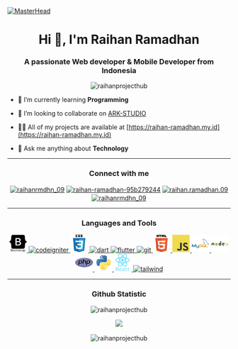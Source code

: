 [![MasterHead](https://iili.io/J3ZhBRV.png)](https://raihan-ramadhan.my.id)
<h1 align="center">Hi 👋, I'm Raihan Ramadhan</h1>
<h3 align="center">A passionate Web developer & Mobile Developer from Indonesia</h3>

<p align="center"> <img src="https://komarev.com/ghpvc/?username=raihanprojecthub&label=Profile%20views&color=0e75b6&style=flat" alt="raihanprojecthub" /> </p>

- 🌱 I’m currently learning **Programming**

- 👯 I’m looking to collaborate on [ARK-STUDIO](https://github.com/TIM-SUKSES)

- 👨‍💻 All of my projects are available at [https://raihan-ramadhan.my.id](https://raihan-ramadhan.my.id)

- 💬 Ask me anything about **Technology**

------

<h3 align="center">Connect with me</h3>
<p align="center">
<a href="https://twitter.com/raihanrmdhn_09" target="blank"><img align="center" src="https://raw.githubusercontent.com/rahuldkjain/github-profile-readme-generator/master/src/images/icons/Social/twitter.svg" alt="raihanrmdhn_09" height="30" width="40" /></a>
<a href="https://linkedin.com/in/raihan-ramadhan-95b279244" target="blank"><img align="center" src="https://raw.githubusercontent.com/rahuldkjain/github-profile-readme-generator/master/src/images/icons/Social/linked-in-alt.svg" alt="raihan-ramadhan-95b279244" height="30" width="40" /></a>
<a href="https://fb.com/raihan.ramadhan.09" target="blank"><img align="center" src="https://raw.githubusercontent.com/rahuldkjain/github-profile-readme-generator/master/src/images/icons/Social/facebook.svg" alt="raihan.ramadhan.09" height="30" width="40" /></a>
<a href="https://instagram.com/raihanrmdhn_09" target="blank"><img align="center" src="https://raw.githubusercontent.com/rahuldkjain/github-profile-readme-generator/master/src/images/icons/Social/instagram.svg" alt="raihanrmdhn_09" height="30" width="40" /></a>
</p>

------

<h3 align="center">Languages and Tools</h3>
<p align="center"> <a href="https://getbootstrap.com" target="_blank" rel="noreferrer"> <img src="https://raw.githubusercontent.com/devicons/devicon/master/icons/bootstrap/bootstrap-plain-wordmark.svg" alt="bootstrap" width="40" height="40"/> </a> <a href="https://codeigniter.com" target="_blank" rel="noreferrer"> <img src="https://cdn.worldvectorlogo.com/logos/codeigniter.svg" alt="codeigniter" width="40" height="40"/> </a> <a href="https://www.w3schools.com/css/" target="_blank" rel="noreferrer"> <img src="https://raw.githubusercontent.com/devicons/devicon/master/icons/css3/css3-original-wordmark.svg" alt="css3" width="40" height="40"/> </a> <a href="https://dart.dev" target="_blank" rel="noreferrer"> <img src="https://www.vectorlogo.zone/logos/dartlang/dartlang-icon.svg" alt="dart" width="40" height="40"/> </a> <a href="https://flutter.dev" target="_blank" rel="noreferrer"> <img src="https://www.vectorlogo.zone/logos/flutterio/flutterio-icon.svg" alt="flutter" width="40" height="40"/> </a> <a href="https://git-scm.com/" target="_blank" rel="noreferrer"> <img src="https://www.vectorlogo.zone/logos/git-scm/git-scm-icon.svg" alt="git" width="40" height="40"/> </a> <a href="https://www.w3.org/html/" target="_blank" rel="noreferrer"> <img src="https://raw.githubusercontent.com/devicons/devicon/master/icons/html5/html5-original-wordmark.svg" alt="html5" width="40" height="40"/> </a> <a href="https://developer.mozilla.org/en-US/docs/Web/JavaScript" target="_blank" rel="noreferrer"> <img src="https://raw.githubusercontent.com/devicons/devicon/master/icons/javascript/javascript-original.svg" alt="javascript" width="40" height="40"/> </a> <a href="https://www.mysql.com/" target="_blank" rel="noreferrer"> <img src="https://raw.githubusercontent.com/devicons/devicon/master/icons/mysql/mysql-original-wordmark.svg" alt="mysql" width="40" height="40"/> </a> <a href="https://nodejs.org" target="_blank" rel="noreferrer"> <img src="https://raw.githubusercontent.com/devicons/devicon/master/icons/nodejs/nodejs-original-wordmark.svg" alt="nodejs" width="40" height="40"/> </a> <a href="https://www.php.net" target="_blank" rel="noreferrer"> <img src="https://raw.githubusercontent.com/devicons/devicon/master/icons/php/php-original.svg" alt="php" width="40" height="40"/> </a> <a href="https://www.python.org" target="_blank" rel="noreferrer"> <img src="https://raw.githubusercontent.com/devicons/devicon/master/icons/python/python-original.svg" alt="python" width="40" height="40"/> </a> <a href="https://reactjs.org/" target="_blank" rel="noreferrer"> <img src="https://raw.githubusercontent.com/devicons/devicon/master/icons/react/react-original-wordmark.svg" alt="react" width="40" height="40"/> </a> <a href="https://tailwindcss.com/" target="_blank" rel="noreferrer"> <img src="https://www.vectorlogo.zone/logos/tailwindcss/tailwindcss-icon.svg" alt="tailwind" width="40" height="40"/> </a> </p>

------

<h3 align="center">Github Statistic</h3>

<p align="center"><img src="https://github-readme-stats.vercel.app/api/top-langs/?username=raihanprojecthub&theme=radical&hide_border=false&include_all_commits=false&count_private=false&layout=compact" alt="raihanprojecthub" /></p>

<p align="center"><img src="https://github-readme-stats.vercel.app/api?username=raihanprojecthub&theme=radical&hide_border=false&include_all_commits=false&count_private=false" /></p>

<p align="center"><img src="https://github-readme-streak-stats.herokuapp.com/?user=raihanprojecthub&theme=radical&hide_border=false" alt="raihanprojecthub" /></p>
